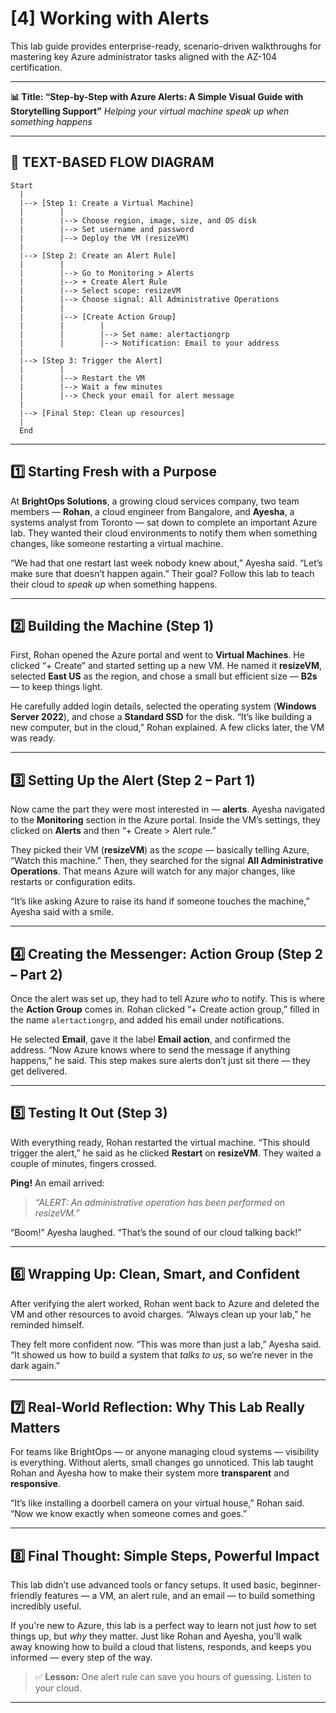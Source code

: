 # [4] Working with Alerts

This lab guide provides enterprise-ready, scenario-driven walkthroughs for mastering key Azure administrator tasks aligned with the AZ-104 certification.

---
**📊 Title: “Step-by-Step with Azure Alerts: A Simple Visual Guide with Storytelling Support”**
*Helping your virtual machine speak up when something happens*

---

## 🧭 TEXT-BASED FLOW DIAGRAM

```
Start
  |
  |--> [Step 1: Create a Virtual Machine]
  |        |
  |        |--> Choose region, image, size, and OS disk
  |        |--> Set username and password
  |        |--> Deploy the VM (resizeVM)
  |
  |--> [Step 2: Create an Alert Rule]
  |        |
  |        |--> Go to Monitoring > Alerts
  |        |--> + Create Alert Rule
  |        |--> Select scope: resizeVM
  |        |--> Choose signal: All Administrative Operations
  |        |
  |        |--> [Create Action Group]
  |        |        |
  |        |        |--> Set name: alertactiongrp
  |        |        |--> Notification: Email to your address
  |
  |--> [Step 3: Trigger the Alert]
  |        |
  |        |--> Restart the VM
  |        |--> Wait a few minutes
  |        |--> Check your email for alert message
  |
  |--> [Final Step: Clean up resources]
  |
  End
```

---

## 1️⃣ Starting Fresh with a Purpose

At **BrightOps Solutions**, a growing cloud services company, two team members — **Rohan**, a cloud engineer from Bangalore, and **Ayesha**, a systems analyst from Toronto — sat down to complete an important Azure lab. They wanted their cloud environments to notify them when something changes, like someone restarting a virtual machine.

“We had that one restart last week nobody knew about,” Ayesha said. “Let’s make sure that doesn’t happen again.” Their goal? Follow this lab to teach their cloud to *speak up* when something happens.

---

## 2️⃣ Building the Machine (Step 1)

First, Rohan opened the Azure portal and went to **Virtual Machines**. He clicked “+ Create” and started setting up a new VM. He named it **resizeVM**, selected **East US** as the region, and chose a small but efficient size — **B2s** — to keep things light.

He carefully added login details, selected the operating system (**Windows Server 2022**), and chose a **Standard SSD** for the disk. “It’s like building a new computer, but in the cloud,” Rohan explained. A few clicks later, the VM was ready.

---

## 3️⃣ Setting Up the Alert (Step 2 – Part 1)

Now came the part they were most interested in — **alerts**. Ayesha navigated to the **Monitoring** section in the Azure portal. Inside the VM’s settings, they clicked on **Alerts** and then “+ Create > Alert rule.”

They picked their VM (**resizeVM**) as the *scope* — basically telling Azure, “Watch this machine.” Then, they searched for the signal **All Administrative Operations**. That means Azure will watch for any major changes, like restarts or configuration edits.

“It’s like asking Azure to raise its hand if someone touches the machine,” Ayesha said with a smile.

---

## 4️⃣ Creating the Messenger: Action Group (Step 2 – Part 2)

Once the alert was set up, they had to tell Azure *who* to notify. This is where the **Action Group** comes in. Rohan clicked “+ Create action group,” filled in the name `alertactiongrp`, and added his email under notifications.

He selected **Email**, gave it the label **Email action**, and confirmed the address. “Now Azure knows where to send the message if anything happens,” he said. This step makes sure alerts don’t just sit there — they get delivered.

---

## 5️⃣ Testing It Out (Step 3)

With everything ready, Rohan restarted the virtual machine. “This should trigger the alert,” he said as he clicked **Restart** on **resizeVM**. They waited a couple of minutes, fingers crossed.

**Ping!** An email arrived:

> *“ALERT: An administrative operation has been performed on resizeVM.”*

“Boom!” Ayesha laughed. “That’s the sound of our cloud talking back!”

---

## 6️⃣ Wrapping Up: Clean, Smart, and Confident

After verifying the alert worked, Rohan went back to Azure and deleted the VM and other resources to avoid charges. “Always clean up your lab,” he reminded himself.

They felt more confident now. “This was more than just a lab,” Ayesha said. “It showed us how to build a system that *talks to us*, so we’re never in the dark again.”

---

## 7️⃣ Real-World Reflection: Why This Lab Really Matters

For teams like BrightOps — or anyone managing cloud systems — visibility is everything. Without alerts, small changes go unnoticed. This lab taught Rohan and Ayesha how to make their system more **transparent** and **responsive**.

“It’s like installing a doorbell camera on your virtual house,” Rohan said. “Now we know exactly when someone comes and goes.”

---

## 8️⃣ Final Thought: Simple Steps, Powerful Impact

This lab didn’t use advanced tools or fancy setups. It used basic, beginner-friendly features — a VM, an alert rule, and an email — to build something incredibly useful.

If you're new to Azure, this lab is a perfect way to learn not just *how* to set things up, but *why* they matter. Just like Rohan and Ayesha, you’ll walk away knowing how to build a cloud that listens, responds, and keeps you informed — every step of the way.

> ✅ **Lesson:** One alert rule can save you hours of guessing. Listen to your cloud.

---

